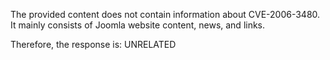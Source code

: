 The provided content does not contain information about CVE-2006-3480. It mainly consists of Joomla website content, news, and links.

Therefore, the response is: UNRELATED